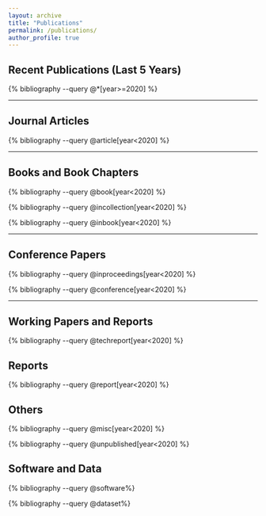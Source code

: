 ```yaml
---
layout: archive
title: "Publications"
permalink: /publications/
author_profile: true
---
```


## Recent Publications (Last 5 Years)

{% bibliography --query @*[year>=2020] %}

---

## Journal Articles

{% bibliography --query @article[year<2020] %}

---

## Books and Book Chapters

{% bibliography --query @book[year<2020] %}

{% bibliography --query @incollection[year<2020] %}

{% bibliography --query @inbook[year<2020] %}

---

## Conference Papers

{% bibliography --query @inproceedings[year<2020] %}

{% bibliography --query @conference[year<2020] %}

---

## Working Papers and Reports

{% bibliography --query @techreport[year<2020] %}

## Reports

{% bibliography --query @report[year<2020] %}

## Others

{% bibliography --query @misc[year<2020] %}

{% bibliography --query @unpublished[year<2020] %}


## Software and Data

{% bibliography --query @software%}

{% bibliography --query @dataset%}
